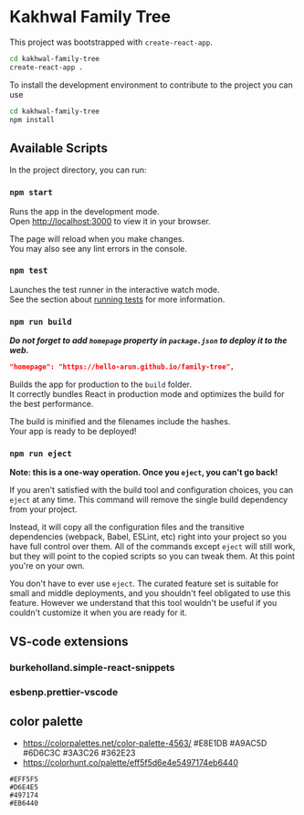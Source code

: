 # Kakhwal Family Tree

This project was bootstrapped with `create-react-app`.
```bash
cd kakhwal-family-tree
create-react-app .
```

To install the development environment to contribute to the project you can use
```bash
cd kakhwal-family-tree
npm install
```

## Available Scripts

In the project directory, you can run:

### `npm start`

Runs the app in the development mode.\
Open [http://localhost:3000](http://localhost:3000) to view it in your browser.

The page will reload when you make changes.\
You may also see any lint errors in the console.

### `npm test`

Launches the test runner in the interactive watch mode.\
See the section about [running tests](https://facebook.github.io/create-react-app/docs/running-tests) for more information.

### `npm run build`

***Do not forget to add `homepage` property in `package.json` to deploy it to the web.***
```json
"homepage": "https://hello-arun.github.io/family-tree",
```

Builds the app for production to the `build` folder.\
It correctly bundles React in production mode and optimizes the build for the best performance.

The build is minified and the filenames include the hashes.\
Your app is ready to be deployed!

### `npm run eject`

**Note: this is a one-way operation. Once you `eject`, you can't go back!**

If you aren't satisfied with the build tool and configuration choices, you can `eject` at any time. This command will remove the single build dependency from your project.

Instead, it will copy all the configuration files and the transitive dependencies (webpack, Babel, ESLint, etc) right into your project so you have full control over them. All of the commands except `eject` will still work, but they will point to the copied scripts so you can tweak them. At this point you're on your own.

You don't have to ever use `eject`. The curated feature set is suitable for small and middle deployments, and you shouldn't feel obligated to use this feature. However we understand that this tool wouldn't be useful if you couldn't customize it when you are ready for it.

## VS-code extensions

### burkeholland.simple-react-snippets
### esbenp.prettier-vscode

## color palette
- https://colorpalettes.net/color-palette-4563/
#E8E1DB
#A9AC5D
#6D6C3C
#3A3C26
#362E23
- https://colorhunt.co/palette/eff5f5d6e4e5497174eb6440
```
#EFF5F5
#D6E4E5
#497174
#EB6440
```